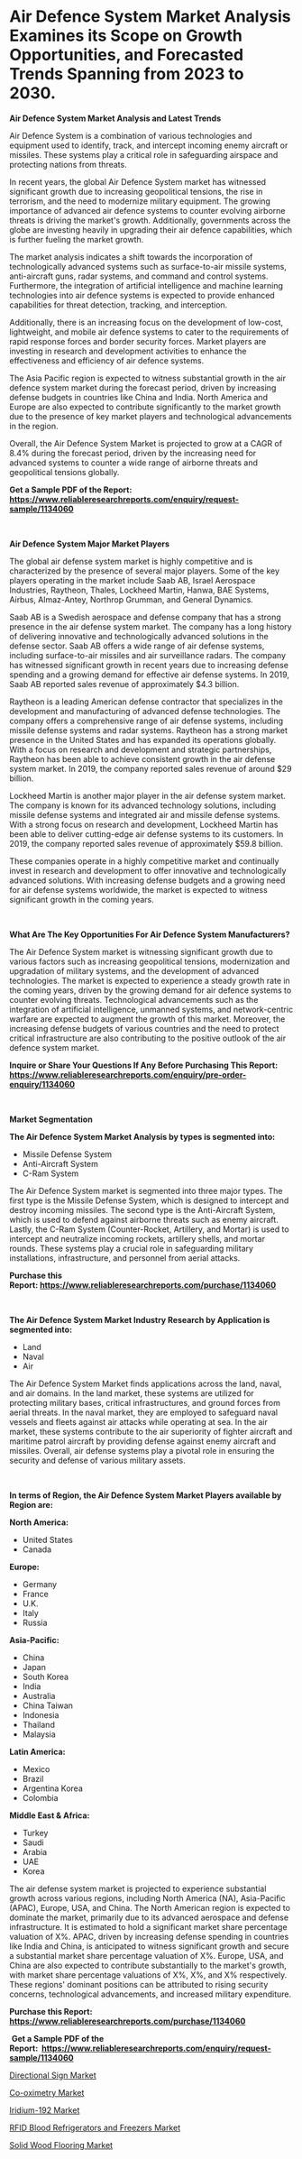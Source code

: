 <p><h1>Air Defence System Market Analysis Examines its Scope on Growth Opportunities, and Forecasted Trends Spanning from 2023 to 2030.</h1></p><p><strong>Air Defence System Market Analysis and Latest Trends</strong></p>
<p><p>Air Defence System is a combination of various technologies and equipment used to identify, track, and intercept incoming enemy aircraft or missiles. These systems play a critical role in safeguarding airspace and protecting nations from threats.</p><p>In recent years, the global Air Defence System market has witnessed significant growth due to increasing geopolitical tensions, the rise in terrorism, and the need to modernize military equipment. The growing importance of advanced air defence systems to counter evolving airborne threats is driving the market's growth. Additionally, governments across the globe are investing heavily in upgrading their air defence capabilities, which is further fueling the market growth.</p><p>The market analysis indicates a shift towards the incorporation of technologically advanced systems such as surface-to-air missile systems, anti-aircraft guns, radar systems, and command and control systems. Furthermore, the integration of artificial intelligence and machine learning technologies into air defence systems is expected to provide enhanced capabilities for threat detection, tracking, and interception.</p><p>Additionally, there is an increasing focus on the development of low-cost, lightweight, and mobile air defence systems to cater to the requirements of rapid response forces and border security forces. Market players are investing in research and development activities to enhance the effectiveness and efficiency of air defence systems.</p><p>The Asia Pacific region is expected to witness substantial growth in the air defence system market during the forecast period, driven by increasing defense budgets in countries like China and India. North America and Europe are also expected to contribute significantly to the market growth due to the presence of key market players and technological advancements in the region.</p><p>Overall, the Air Defence System Market is projected to grow at a CAGR of 8.4% during the forecast period, driven by the increasing need for advanced systems to counter a wide range of airborne threats and geopolitical tensions globally.</p></p>
<p><strong>Get a Sample PDF of the Report:&nbsp; <a href="https://www.reliableresearchreports.com/enquiry/request-sample/1134060">https://www.reliableresearchreports.com/enquiry/request-sample/1134060</a></strong></p>
<p>&nbsp;</p>
<p><strong>Air Defence System Major Market Players</strong></p>
<p><p>The global air defense system market is highly competitive and is characterized by the presence of several major players. Some of the key players operating in the market include Saab AB, Israel Aerospace Industries, Raytheon, Thales, Lockheed Martin, Hanwa, BAE Systems, Airbus, Almaz-Antey, Northrop Grumman, and General Dynamics.</p><p>Saab AB is a Swedish aerospace and defense company that has a strong presence in the air defense system market. The company has a long history of delivering innovative and technologically advanced solutions in the defense sector. Saab AB offers a wide range of air defense systems, including surface-to-air missiles and air surveillance radars. The company has witnessed significant growth in recent years due to increasing defense spending and a growing demand for effective air defense systems. In 2019, Saab AB reported sales revenue of approximately $4.3 billion.</p><p>Raytheon is a leading American defense contractor that specializes in the development and manufacturing of advanced defense technologies. The company offers a comprehensive range of air defense systems, including missile defense systems and radar systems. Raytheon has a strong market presence in the United States and has expanded its operations globally. With a focus on research and development and strategic partnerships, Raytheon has been able to achieve consistent growth in the air defense system market. In 2019, the company reported sales revenue of around $29 billion.</p><p>Lockheed Martin is another major player in the air defense system market. The company is known for its advanced technology solutions, including missile defense systems and integrated air and missile defense systems. With a strong focus on research and development, Lockheed Martin has been able to deliver cutting-edge air defense systems to its customers. In 2019, the company reported sales revenue of approximately $59.8 billion.</p><p>These companies operate in a highly competitive market and continually invest in research and development to offer innovative and technologically advanced solutions. With increasing defense budgets and a growing need for air defense systems worldwide, the market is expected to witness significant growth in the coming years.</p></p>
<p>&nbsp;</p>
<p><strong>What Are The Key Opportunities For Air Defence System Manufacturers?</strong></p>
<p><p>The Air Defence System market is witnessing significant growth due to various factors such as increasing geopolitical tensions, modernization and upgradation of military systems, and the development of advanced technologies. The market is expected to experience a steady growth rate in the coming years, driven by the growing demand for air defence systems to counter evolving threats. Technological advancements such as the integration of artificial intelligence, unmanned systems, and network-centric warfare are expected to augment the growth of this market. Moreover, the increasing defense budgets of various countries and the need to protect critical infrastructure are also contributing to the positive outlook of the air defence system market.</p></p>
<p><strong>Inquire or Share Your Questions If Any Before Purchasing This Report: <a href="https://www.reliableresearchreports.com/enquiry/pre-order-enquiry/1134060">https://www.reliableresearchreports.com/enquiry/pre-order-enquiry/1134060</a></strong></p>
<p>&nbsp;</p>
<p><strong>Market Segmentation</strong></p>
<p><strong>The Air Defence System Market Analysis by types is segmented into:</strong></p>
<p><ul><li>Missile Defense System</li><li>Anti-Aircraft System</li><li>C-Ram System</li></ul></p>
<p><p>The Air Defence System market is segmented into three major types. The first type is the Missile Defense System, which is designed to intercept and destroy incoming missiles. The second type is the Anti-Aircraft System, which is used to defend against airborne threats such as enemy aircraft. Lastly, the C-Ram System (Counter-Rocket, Artillery, and Mortar) is used to intercept and neutralize incoming rockets, artillery shells, and mortar rounds. These systems play a crucial role in safeguarding military installations, infrastructure, and personnel from aerial attacks.</p></p>
<p><strong>Purchase this Report:&nbsp;<a href="https://www.reliableresearchreports.com/purchase/1134060">https://www.reliableresearchreports.com/purchase/1134060</a></strong></p>
<p>&nbsp;</p>
<p><strong>The Air Defence System Market Industry Research by Application is segmented into:</strong></p>
<p><ul><li>Land</li><li>Naval</li><li>Air</li></ul></p>
<p><p>The Air Defence System Market finds applications across the land, naval, and air domains. In the land market, these systems are utilized for protecting military bases, critical infrastructures, and ground forces from aerial threats. In the naval market, they are employed to safeguard naval vessels and fleets against air attacks while operating at sea. In the air market, these systems contribute to the air superiority of fighter aircraft and maritime patrol aircraft by providing defense against enemy aircraft and missiles. Overall, air defense systems play a pivotal role in ensuring the security and defense of various military assets.</p></p>
<p>&nbsp;</p>
<p><strong>In terms of Region, the Air Defence System Market Players available by Region are:</strong></p>
<p>
    <p> <strong> North America: </strong>
        <ul>
            <li>United States</li>
            <li>Canada</li>
        </ul>
        </p> 
    <p> <strong> Europe: </strong>
        <ul>
            <li>Germany</li>
            <li>France</li>
            <li>U.K.</li>
            <li>Italy</li>
            <li>Russia</li>
        </ul>
        </p> 
    <p> <strong> Asia-Pacific: </strong>
        <ul>
            <li>China</li>
            <li>Japan</li>
            <li>South Korea</li>
            <li>India</li>
            <li>Australia</li>
            <li>China Taiwan</li>
            <li>Indonesia</li>
            <li>Thailand</li>
            <li>Malaysia</li>
        </ul>
        </p> 
    <p> <strong> Latin America: </strong>
        <ul>
            <li>Mexico</li>
            <li>Brazil</li>
            <li>Argentina Korea</li>
            <li>Colombia</li>
        </ul>
        </p> 
    <p> <strong> Middle East & Africa: </strong>
        <ul>
            <li>Turkey</li>
            <li>Saudi</li>
            <li>Arabia</li>
            <li>UAE</li>
            <li>Korea</li>
        </ul>
    </p>
    </p>
<p><p>The air defense system market is projected to experience substantial growth across various regions, including North America (NA), Asia-Pacific (APAC), Europe, USA, and China. The North American region is expected to dominate the market, primarily due to its advanced aerospace and defense infrastructure. It is estimated to hold a significant market share percentage valuation of X%. APAC, driven by increasing defense spending in countries like India and China, is anticipated to witness significant growth and secure a substantial market share percentage valuation of X%. Europe, USA, and China are also expected to contribute substantially to the market's growth, with market share percentage valuations of X%, X%, and X% respectively. These regions' dominant positions can be attributed to rising security concerns, technological advancements, and increased military expenditure.</p></p>
<p><strong>Purchase this Report: <a href="https://www.reliableresearchreports.com/purchase/1134060">https://www.reliableresearchreports.com/purchase/1134060</a></strong></p>
<p>&nbsp;<strong>Get a Sample PDF of the Report:&nbsp;&nbsp;<a href="https://www.reliableresearchreports.com/enquiry/request-sample/1134060">https://www.reliableresearchreports.com/enquiry/request-sample/1134060</a></strong></p>
<p><strong></strong></p>
<p><p><a href="https://www.linkedin.com/pulse/directional-sign-market-insights-players-forecast-till/">Directional Sign Market</a></p><p><a href="https://medium.com/@justicelang2023/co-oximetry-market-competitive-analysis-market-trends-and-forecast-to-2030-ed036218294e">Co-oximetry Market</a></p><p><a href="https://www.linkedin.com/pulse/iridium-192-market-size-share-amp-trends-analysis/">Iridium-192 Market</a></p><p><a href="https://medium.com/@lincolnfeil/rfid-blood-refrigerators-and-freezers-market-furnishes-information-on-market-share-market-trends-5ffbff18715f">RFID Blood Refrigerators and Freezers Market</a></p><p><a href="https://www.linkedin.com/pulse/solid-wood-flooring-market-research-report-provides-thorough/">Solid Wood Flooring Market</a></p></p>